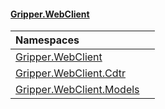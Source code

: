 #### [Gripper.WebClient](index 'index')

| Namespaces | |
| :--- | :--- |
| [Gripper.WebClient](Gripper_WebClient 'Gripper.WebClient') |  |
| [Gripper.WebClient.Cdtr](Gripper_WebClient_Cdtr 'Gripper.WebClient.Cdtr') |  |
| [Gripper.WebClient.Models](Gripper_WebClient_Models 'Gripper.WebClient.Models') |  |
